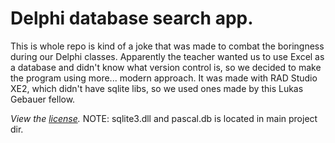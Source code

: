 Delphi database search app.
================
This is whole repo is kind of a joke that was made to combat the boringness during our Delphi classes. Apparently the teacher wanted us to use Excel as a database and didn't know what version control is, so we decided to make the program using more... modern approach. It was made with RAD Studio XE2, which didn't have sqlite libs, so we used ones made by this Lukas Gebauer fellow. 

*View the [license](https://github.com/zingmars/Pascal-School-DB/blob/master/LICENSE).*
NOTE: sqlite3.dll and pascal.db is located in main project dir.
